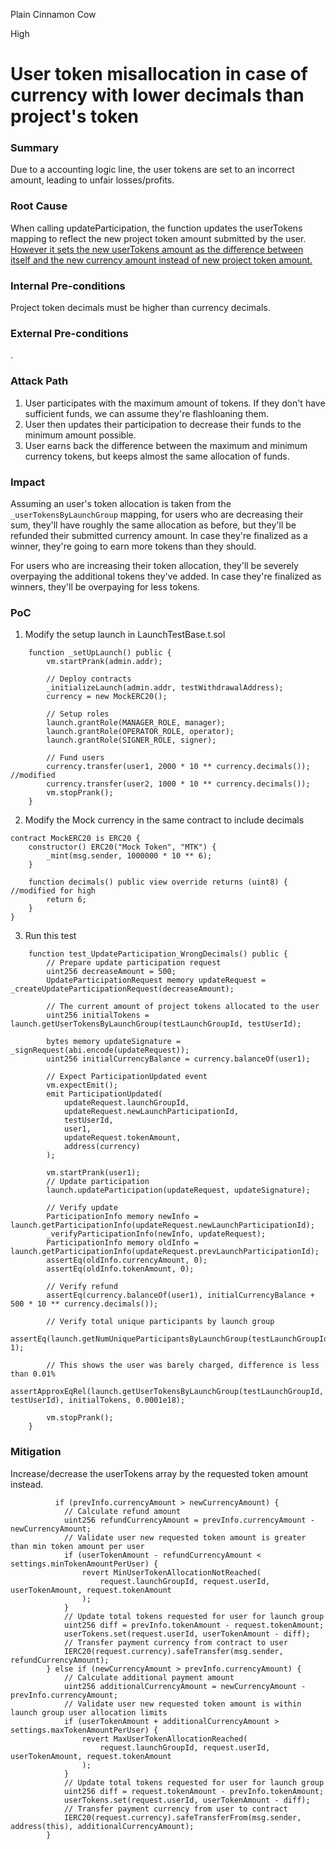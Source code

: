 Plain Cinnamon Cow

High

# User token misallocation in case of currency with lower decimals than project's token

### Summary

Due to a accounting logic line, the user tokens are set to an incorrect amount, leading to unfair losses/profits.

### Root Cause

When calling updateParticipation, the function updates the userTokens mapping to reflect the new project token amount submitted by the user. [However it sets the new userTokens amount as the difference between itself and the new currency amount instead of new project token amount.](https://github.com/sherlock-audit/2025-02-rova/blob/main/rova-contracts/src/Launch.sol#L361)

### Internal Pre-conditions

Project token decimals must be higher than currency decimals.

### External Pre-conditions

.

### Attack Path

1. User participates with the maximum amount of tokens. If they don't have sufficient funds, we can assume they're flashloaning them.
2. User then updates their participation to decrease their funds to the minimum amount possible.
3. User earns back the difference between the maximum and minimum currency tokens, but keeps almost the same allocation of funds.


### Impact

Assuming an user's token allocation is taken from the `_userTokensByLaunchGroup` mapping, for users who are decreasing their sum, they'll have roughly the same allocation as before, but they'll be refunded their submitted currency amount. In case they're finalized as a winner, they're going to earn more tokens than they should.

For users who are increasing their token allocation, they'll be severely overpaying the additional tokens they've added. In case they're finalized as winners, they'll be overpaying for less tokens. 

### PoC

1) Modify the setup launch in LaunchTestBase.t.sol
```solidity
    function _setUpLaunch() public {
        vm.startPrank(admin.addr);

        // Deploy contracts
        _initializeLaunch(admin.addr, testWithdrawalAddress);
        currency = new MockERC20();

        // Setup roles
        launch.grantRole(MANAGER_ROLE, manager);
        launch.grantRole(OPERATOR_ROLE, operator);
        launch.grantRole(SIGNER_ROLE, signer);

        // Fund users
        currency.transfer(user1, 2000 * 10 ** currency.decimals()); //modified
        currency.transfer(user2, 1000 * 10 ** currency.decimals());
        vm.stopPrank();
    }
```

2) Modify the Mock currency in the same contract to include decimals
```solidity
contract MockERC20 is ERC20 {
    constructor() ERC20("Mock Token", "MTK") {
        _mint(msg.sender, 1000000 * 10 ** 6);
    }

    function decimals() public view override returns (uint8) { //modified for high
        return 6;
    }
}
```

3) Run this test
```solidity
    function test_UpdateParticipation_WrongDecimals() public {
        // Prepare update participation request
        uint256 decreaseAmount = 500;
        UpdateParticipationRequest memory updateRequest = _createUpdateParticipationRequest(decreaseAmount);

        // The current amount of project tokens allocated to the user
        uint256 initialTokens = launch.getUserTokensByLaunchGroup(testLaunchGroupId, testUserId);

        bytes memory updateSignature = _signRequest(abi.encode(updateRequest));
        uint256 initialCurrencyBalance = currency.balanceOf(user1);

        // Expect ParticipationUpdated event
        vm.expectEmit();
        emit ParticipationUpdated(
            updateRequest.launchGroupId,
            updateRequest.newLaunchParticipationId,
            testUserId,
            user1,
            updateRequest.tokenAmount,
            address(currency)
        );

        vm.startPrank(user1);
        // Update participation
        launch.updateParticipation(updateRequest, updateSignature);

        // Verify update
        ParticipationInfo memory newInfo = launch.getParticipationInfo(updateRequest.newLaunchParticipationId);
        _verifyParticipationInfo(newInfo, updateRequest);
        ParticipationInfo memory oldInfo = launch.getParticipationInfo(updateRequest.prevLaunchParticipationId);
        assertEq(oldInfo.currencyAmount, 0);
        assertEq(oldInfo.tokenAmount, 0);

        // Verify refund
        assertEq(currency.balanceOf(user1), initialCurrencyBalance + 500 * 10 ** currency.decimals());

        // Verify total unique participants by launch group
        assertEq(launch.getNumUniqueParticipantsByLaunchGroup(testLaunchGroupId), 1);

        // This shows the user was barely charged, difference is less than 0.01%
        assertApproxEqRel(launch.getUserTokensByLaunchGroup(testLaunchGroupId, testUserId), initialTokens, 0.0001e18);

        vm.stopPrank();
    }
```

### Mitigation

Increase/decrease the userTokens array by the requested token amount instead.
```solidity
          if (prevInfo.currencyAmount > newCurrencyAmount) {
            // Calculate refund amount
            uint256 refundCurrencyAmount = prevInfo.currencyAmount - newCurrencyAmount;
            // Validate user new requested token amount is greater than min token amount per user
            if (userTokenAmount - refundCurrencyAmount < settings.minTokenAmountPerUser) {
                revert MinUserTokenAllocationNotReached(
                    request.launchGroupId, request.userId, userTokenAmount, request.tokenAmount
                );
            }
            // Update total tokens requested for user for launch group
            uint256 diff = prevInfo.tokenAmount - request.tokenAmount;
            userTokens.set(request.userId, userTokenAmount - diff);
            // Transfer payment currency from contract to user
            IERC20(request.currency).safeTransfer(msg.sender, refundCurrencyAmount);
        } else if (newCurrencyAmount > prevInfo.currencyAmount) {
            // Calculate additional payment amount
            uint256 additionalCurrencyAmount = newCurrencyAmount - prevInfo.currencyAmount;
            // Validate user new requested token amount is within launch group user allocation limits
            if (userTokenAmount + additionalCurrencyAmount > settings.maxTokenAmountPerUser) {
                revert MaxUserTokenAllocationReached(
                    request.launchGroupId, request.userId, userTokenAmount, request.tokenAmount
                );
            }
            // Update total tokens requested for user for launch group
            uint256 diff = request.tokenAmount - prevInfo.tokenAmount;
            userTokens.set(request.userId, userTokenAmount - diff);
            // Transfer payment currency from user to contract
            IERC20(request.currency).safeTransferFrom(msg.sender, address(this), additionalCurrencyAmount);
        }
```